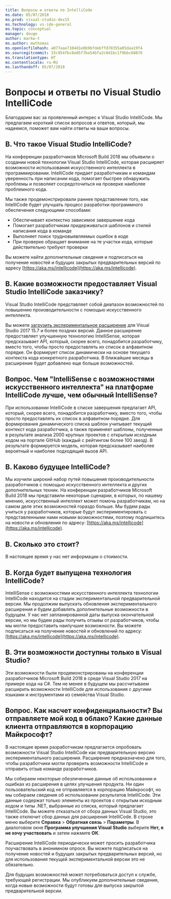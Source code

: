 ```yaml
---
title: Вопросы и ответы по IntelliCode
ms.date: 05/07/2018
ms.prod: visual-studio-dev15
ms.technology: vs-ide-general
ms.topic: conceptual
manager: douge
author: markw-t
ms.author: mwthomas
ms.openlocfilehash: a077aae7104d1e8b96fdebffd70355a05daa19f4
ms.sourcegitcommit: 33c954fbc8e05f7ba54bfa2c0d1bc1f9bbc68876
ms.translationtype: HT
ms.contentlocale: ru-RU
ms.lasthandoff: 05/07/2018
---
```

# Вопросы и ответы по Visual Studio IntelliCode

Благодарим вас за проявленный интерес к Visual Studio IntelliCode. Мы предлагаем короткий список вопросов и ответов, который, мы надеемся, поможет вам найти ответы на ваши вопросы.

## В. Что такое Visual Studio IntelliCode?

На конференции разработчиков Microsoft Build 2018 мы объявили о создании новой технологии Visual Studio IntelliCode, которая расширяет возможности использования искусственного интеллекта в программировании. IntelliCode придает разработчикам и командам уверенность при написании кода, помогает быстрее обнаружить проблемы и позволяет сосредоточиться на проверке наиболее проблемного кода.

Мы также продемонстрировали раннее представление того, как IntelliCode будет улучшать процесс разработки программного обеспечения следующими способами:

- Обеспечивает контекстно зависимое завершение кода
- Помогает разработчикам придерживаться шаблонов и стилей написания кода в команде
- Выполняет поиск трудновыявляемых ошибок в коде
- При проверке обращает внимание на те участки кода, которые действительно требуют проверки

Вы можете найти дополнительные сведения и подписаться на получение новостей и будущих закрытых предварительных версий по адресу [https://aka.ms/intellicode](https://aka.ms/intellicode).

## В. Какие возможности предоставляет Visual Studio IntelliCode заказчику?

Visual Studio IntelliCode представляет собой диапазон возможностей по повышению производительности с помощью искусственного интеллекта.

Вы можете [загрузить экспериментальное расширение](https://go.microsoft.com/fwlink/?linkid=872707) для Visual Studio 2017 15.7 и более поздних версий. Данное расширение предоставляет улучшенную технологию IntelliSense, которая предсказывает API, который, скорее всего, понадобится разработчику, вместо того, чтобы просто предоставлять их список в алфавитном порядке. Он формирует список динамически на основе текущего контекста кода конкретного разработчика. В ближайшие месяцы в расширение будет добавлено еще больше возможностей.

## Вопрос. Чем "IntelliSense с возможностями искусственного интеллекта" на платформе IntelliCode лучше, чем обычный IntelliSense?

При использовании IntelliCode в списке завершения предлагает API, который, скорее всего, понадобится разработчику, вместо того, чтобы просто предоставлять их список в алфавитном порядке. Для формирования динамического списка шаблон учитывает текущий контекст кода разработчика, а также применяет шаблоны, полученные в результате анализа 2000 крупных проектов с открытым исходным кодом на портале GitHub (каждый с рейтингом более 100 звезд). В результате формируется модель, которая предсказывает наиболее вероятный и наиболее подходящий вызов API.

## В. Каково будущее IntelliCode?

Мы изучили широкий набор путей повышения производительности разработчиков с помощью искусственного интеллекта и других дополнительных техник. На конференции разработчиков Microsoft Build 2018 мы представили некоторые сценарии, в которых, по нашему мнению, искусственный интеллект может помочь разработчикам, но на самом деле этих возможностей гораздо больше. Мы будем рады учиться у разработчиков, которые будут экспериментировать с представленными нами новыми возможностями, поэтому подпишитесь на новости и обновления по адресу: [https://aka.ms/intellicode](https://aka.ms/intellicode).

## В. Сколько это стоит?

В настоящее время у нас нет информации о стоимости.

## В. Когда будет выпущена технология IntelliCode?

IntelliSense с возможностями искусственного интеллекта технологии IntelliCode находится на стадии экспериментальной предварительной версии. Мы продолжим выпускать обновления экспериментального расширения и будем добавлять дополнительные возможности в будущем. У нас нет запланированной даты выпуска окончательной версии, но мы будем рады получить отзывы от разработчиков, чтобы мы могли предоставить наилучшие возможности. Вы можете подписаться на получение новостей и обновлений по адресу: [https://aka.ms/intellicode](https://aka.ms/intellicode).

## В. Эти возможности доступны только в Visual Studio?

Эти возможности были продемонстрированы на конференции разработчиков Microsoft Build 2018 в среде Visual Studio 2017 на примере кода на C#. Тем не менее в будущем мы рассчитываем расширить возможности IntelliCode для использования с другими языками и инструментами из семейства Visual Studio.

## Вопрос. Как насчет конфиденциальности? Вы отправляете мой код в облако? Какие данные клиента отправляются в корпорацию Майкрософт?

В настоящее время разработчикам предлагается опробовать возможности Visual Studio IntelliCode как предварительную версию экспериментального расширения. Расширение предназначено для того, чтобы разработчики могли проверить возможности IntelliCode и отправить отзыв команде разработчиков.

Мы собираем некоторые обезличенные данные об использовании и ошибках из расширения в целях улучшения продукта. Ни один пользовательский код не отправляется в корпорацию Майкрософт, но мы собираем сведения об использовании результатов IntelliCode. Эти данные содержат только элементы из проектов с открытым исходным кодом и типы .NET, выбранные из списка, который предлагает IntelliCode. Вы можете отказаться от сбора данных Visual Studio, это также отключит сбор данных для расширения IntelliCode. В строке меню выберите **Справка** > **Обратная связь** > **Параметры**. В диалоговом окне **Программа улучшения Visual Studio** выберите **Нет, я не хочу участвовать** и затем нажмите **ОК**.

Расширение IntelliCode периодически может просить разработчика поучаствовать в анонимном опросе. Вы можете подписаться на получение новостей и будущих закрытых предварительных версий, но для использования текущей экспериментальной версии это не обязательно.

Для будущих возможностей может потребоваться доступ к службе, требующей регистрации. Мы опубликуем дополнительные сведения, когда новые возможности будут готовы для выпуска закрытой предварительной версии.